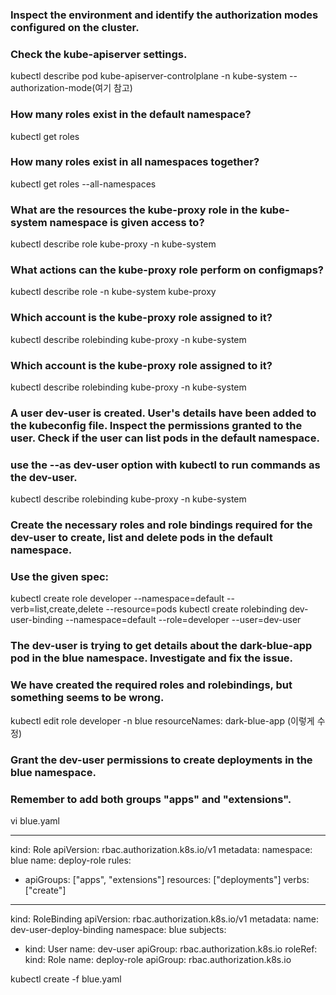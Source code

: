 ### Inspect the environment and identify the authorization modes configured on the cluster.
### Check the kube-apiserver settings.
kubectl describe pod kube-apiserver-controlplane -n kube-system
--authorization-mode(여기 참고)

### How many roles exist in the default namespace?
kubectl get roles

### How many roles exist in all namespaces together?
kubectl get roles --all-namespaces

### What are the resources the kube-proxy role in the kube-system namespace is given access to?
kubectl describe role kube-proxy -n kube-system

### What actions can the kube-proxy role perform on configmaps?
kubectl describe role -n kube-system kube-proxy

### Which account is the kube-proxy role assigned to it?
kubectl describe rolebinding kube-proxy -n kube-system

### Which account is the kube-proxy role assigned to it?
kubectl describe rolebinding kube-proxy -n kube-system

### A user dev-user is created. User's details have been added to the kubeconfig file. Inspect the permissions granted to the user. Check if the user can list pods in the default namespace.
### use the --as dev-user option with kubectl to run commands as the dev-user.
kubectl describe rolebinding kube-proxy -n kube-system

### Create the necessary roles and role bindings required for the dev-user to create, list and delete pods in the default namespace.
### Use the given spec:
kubectl create role developer --namespace=default --verb=list,create,delete --resource=pods
kubectl create rolebinding dev-user-binding --namespace=default --role=developer --user=dev-user

### The dev-user is trying to get details about the dark-blue-app pod in the blue namespace. Investigate and fix the issue.
### We have created the required roles and rolebindings, but something seems to be wrong.
kubectl edit role developer -n blue
resourceNames: dark-blue-app (이렇게 수정)

### Grant the dev-user permissions to create deployments in the blue namespace.
### Remember to add both groups "apps" and "extensions".

vi blue.yaml

---
kind: Role
apiVersion: rbac.authorization.k8s.io/v1
metadata:
  namespace: blue
  name: deploy-role
rules:
- apiGroups: ["apps", "extensions"]
  resources: ["deployments"]
  verbs: ["create"]

---
kind: RoleBinding
apiVersion: rbac.authorization.k8s.io/v1
metadata:
  name: dev-user-deploy-binding
  namespace: blue
subjects:
- kind: User
  name: dev-user
  apiGroup: rbac.authorization.k8s.io
roleRef:
  kind: Role
  name: deploy-role
  apiGroup: rbac.authorization.k8s.io
  

kubectl create -f blue.yaml